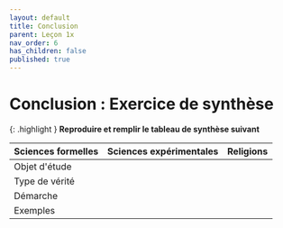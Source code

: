 ```yaml
---
layout: default
title: Conclusion
parent: Leçon 1x
nav_order: 6
has_children: false
published: true
---
```

# Conclusion : Exercice de synthèse

{: .highlight }
**Reproduire et remplir le tableau de synthèse suivant**

| Sciences formelles |	Sciences expérimentales |	Religions |
|---|---|---|
| Objet d'étude | | |			
| Type de vérité	| | |			
| Démarche 		| | |		
| Exemples| | |				





